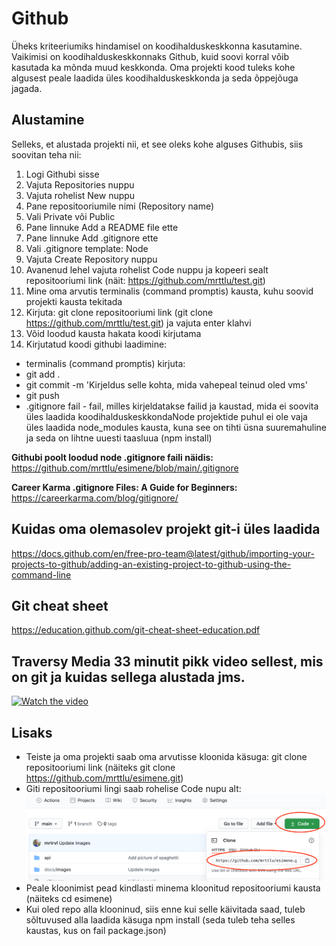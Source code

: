 # Github

Üheks kriteeriumiks hindamisel on koodihalduskeskkonna kasutamine. Vaikimisi on koodihalduskeskkonnaks Github, kuid soovi korral võib kasutada ka mõnda muud keskkonda.
Oma projekti kood tuleks kohe algusest peale laadida üles koodihalduskeskkonda ja seda õppejõuga jagada.

## Alustamine

Selleks, et alustada projekti nii, et see oleks kohe alguses Githubis, siis soovitan teha nii:

1. Logi Githubi sisse
2. Vajuta Repositories nuppu
3. Vajuta rohelist New nuppu
4. Pane repositooriumile nimi (Repository name)
5. Vali Private või Public
6. Pane linnuke Add a README file ette
7. Pane linnuke Add .gitignore ette
8. Vali .gitignore template: Node
9. Vajuta Create Repository nuppu
10. Avanenud lehel vajuta rohelist Code nuppu ja kopeeri sealt repositooriumi link (näit: https://github.com/mrttlu/test.git)
11. Mine oma arvutis terminalis (command promptis) kausta, kuhu soovid projekti kausta tekitada
12. Kirjuta: git clone repositooriumi link (git clone https://github.com/mrttlu/test.git) ja vajuta enter klahvi
13. Võid loodud kausta hakata koodi kirjutama
14. Kirjutatud koodi githubi laadimine:

-   terminalis (command promptis) kirjuta:
-   git add .
-   git commit -m 'Kirjeldus selle kohta, mida vahepeal teinud oled vms'
-   git push
-   .gitignore fail - fail, milles kirjeldatakse failid ja kaustad, mida ei soovita üles laadida koodihalduskeskkondaNode projektide puhul ei ole vaja üles laadida node_modules kausta, kuna see on tihti üsna suuremahuline ja seda on lihtne uuesti taasluua (npm install)

**Githubi poolt loodud node .gitignore faili näidis:** https://github.com/mrttlu/esimene/blob/main/.gitignore

**Career Karma .gitignore Files: A Guide for Beginners:** https://careerkarma.com/blog/gitignore/

## Kuidas oma olemasolev projekt git-i üles laadida

https://docs.github.com/en/free-pro-team@latest/github/importing-your-projects-to-github/adding-an-existing-project-to-github-using-the-command-line

## Git cheat sheet

https://education.github.com/git-cheat-sheet-education.pdf

## Traversy Media 33 minutit pikk video sellest, mis on git ja kuidas sellega alustada jms.

[![Watch the video](https://img.youtube.com/vi/SWYqp7iY_Tc/maxresdefault.jpg)](https://www.youtube.com/watch?v=SWYqp7iY_Tc&t=1s)

## Lisaks

-   Teiste ja oma projekti saab oma arvutisse kloonida käsuga: git clone repositooriumi link (näiteks git clone https://github.com/mrttlu/esimene.git)
-   Giti repositooriumi lingi saab rohelise Code nupu alt:
    ![giti repositooriumi link](/pildid/gitAadress.png)
-   Peale kloonimist pead kindlasti minema kloonitud repositooriumi kausta (näiteks cd esimene)
-   Kui oled repo alla klooninud, siis enne kui selle käivitada saad, tuleb sõltuvused alla laadida käsuga npm install (seda tuleb teha selles kaustas, kus on fail package.json)
